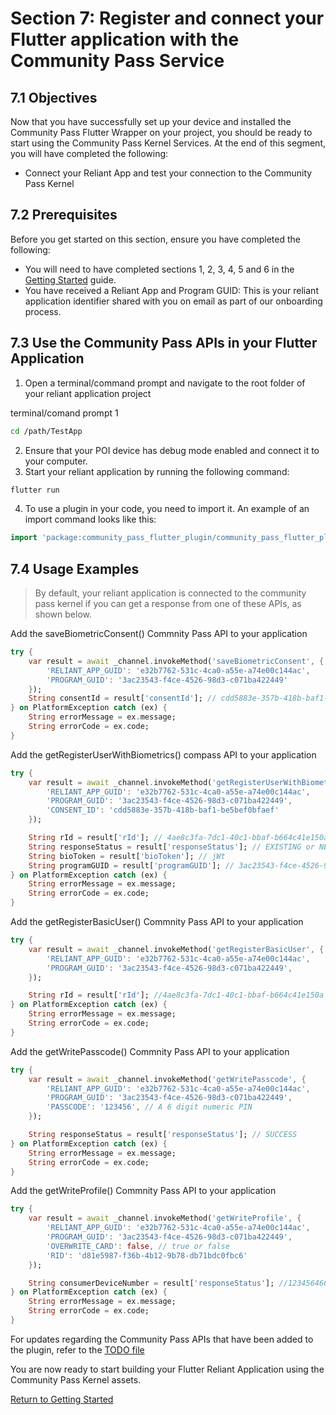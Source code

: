 # Section 7: Register and connect your Flutter application with the Community Pass Service

## 7.1 Objectives

Now that you have successfully set up your device and installed the Community Pass Flutter Wrapper on your project, you should be ready to start using the Community Pass Kernel Services. At the end of this segment, you will have completed the following:

- Connect your Reliant App and test your connection to the Community Pass Kernel

## 7.2 Prerequisites

Before you get started on this section, ensure you have completed the following:

- You will need to have completed sections 1, 2, 3, 4, 5 and 6 in the [Getting Started](README.md) guide.
- You have received a Reliant App and Program GUID: This is your reliant application identifier shared with you on email as part of our onboarding process.

## 7.3 Use the Community Pass APIs in your Flutter Application

1. Open a terminal/command prompt and navigate to the root folder of your reliant application project

terminal/comand prompt 1

```sh
cd /path/TestApp
```

2. Ensure that your POI device has debug mode enabled and connect it to your computer.
3. Start your reliant application by running the following command:

```sh
flutter run
```

4. To use a plugin in your code, you need to import it. An example of an import command looks like this:

```dart
import 'package:community_pass_flutter_plugin/community_pass_flutter_plugin.dart';
```

## 7.4 Usage Examples

> By default, your reliant application is connected to the community pass kernel if you can get a response from one of these APIs, as shown below.

Add the saveBiometricConsent() Commnity Pass API to your application

```dart
try {
    var result = await _channel.invokeMethod('saveBiometricConsent', {
        'RELIANT_APP_GUID': 'e32b7762-531c-4ca0-a55e-a74e00c144ac',
        'PROGRAM_GUID': '3ac23543-f4ce-4526-98d3-c071ba422449'
    });
    String consentId = result['consentId']; // cdd5883e-357b-418b-baf1-be5bef0bfaef
} on PlatformException catch (ex) {
    String errorMessage = ex.message;
    String errorCode = ex.code;
}

```

Add the getRegisterUserWithBiometrics() compass API to your application

```dart
try {
    var result = await _channel.invokeMethod('getRegisterUserWithBiometrics', {
        'RELIANT_APP_GUID': 'e32b7762-531c-4ca0-a55e-a74e00c144ac',
        'PROGRAM_GUID': '3ac23543-f4ce-4526-98d3-c071ba422449',
        'CONSENT_ID': 'cdd5883e-357b-418b-baf1-be5bef0bfaef'
    });

    String rId = result['rId']; // 4ae8c3fa-7dc1-40c1-bbaf-b664c41e150a
    String responseStatus = result['responseStatus']; // EXISTING or NEW
    String bioToken = result['bioToken']; // jWt
    String programGUID = result['programGUID']; // 3ac23543-f4ce-4526-98d3-c071ba422449
} on PlatformException catch (ex) {
    String errorMessage = ex.message;
    String errorCode = ex.code;
}
```

Add the getRegisterBasicUser() Commnity Pass API to your application

```dart
try {
    var result = await _channel.invokeMethod('getRegisterBasicUser', {
        'RELIANT_APP_GUID': 'e32b7762-531c-4ca0-a55e-a74e00c144ac',
        'PROGRAM_GUID': '3ac23543-f4ce-4526-98d3-c071ba422449',
    });

    String rId = result['rId']; //4ae8c3fa-7dc1-40c1-bbaf-b664c41e150a
} on PlatformException catch (ex) {
    String errorMessage = ex.message;
    String errorCode = ex.code;
}
```

Add the getWritePasscode() Commnity Pass API to your application

```dart
try {
    var result = await _channel.invokeMethod('getWritePasscode', {
        'RELIANT_APP_GUID': 'e32b7762-531c-4ca0-a55e-a74e00c144ac',
        'PROGRAM_GUID': '3ac23543-f4ce-4526-98d3-c071ba422449',
        'PASSCODE': '123456', // A 6 digit numeric PIN
    });

    String responseStatus = result['responseStatus']; // SUCCESS
} on PlatformException catch (ex) {
    String errorMessage = ex.message;
    String errorCode = ex.code;
}
```

Add the getWriteProfile() Commnity Pass API to your application

```dart
try {
    var result = await _channel.invokeMethod('getWriteProfile', {
        'RELIANT_APP_GUID': 'e32b7762-531c-4ca0-a55e-a74e00c144ac',
        'PROGRAM_GUID': '3ac23543-f4ce-4526-98d3-c071ba422449',
        'OVERWRITE_CARD': false, // true or false
        'RID': 'd81e5987-f36b-4b12-9b78-db71bdc0fbc6'
    });

    String consumerDeviceNumber = result['responseStatus']; //1234564665
} on PlatformException catch (ex) {
    String errorMessage = ex.message;
    String errorCode = ex.code;
}
```

For updates regarding the Community Pass APIs that have been added to the plugin, refer to the [TODO file](/TODO.md)

You are now ready to start building your Flutter Reliant Application using the Community Pass Kernel assets.

[Return to Getting Started](README.md)
